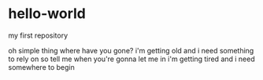 # hello-world
my first repository

oh simple thing where have you gone?
i'm getting old and i need something to rely on
so tell me when you're gonna let me in
i'm getting tired and i need somewhere to begin
